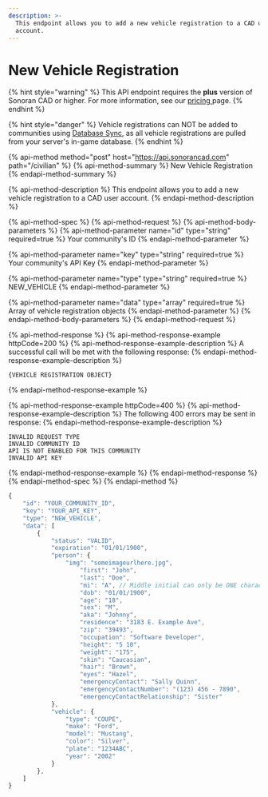 ```yaml
---
description: >-
  This endpoint allows you to add a new vehicle registration to a CAD user
  account.
---
```


# New Vehicle Registration

{% hint style="warning" %}
This API endpoint requires the **plus** version of Sonoran CAD or higher. For more information, see our [pricing ](../../../../pricing/faq/)page.
{% endhint %}

{% hint style="danger" %}
Vehicle registrations can NOT be added to communities using [Database Sync](../../../../tutorials/in-game-integration/database-sync-and-merge/), as all vehicle registrations are pulled from your server's in-game database.
{% endhint %}

{% api-method method="post" host="https://api.sonorancad.com" path="/civilian" %}
{% api-method-summary %}
New Vehicle Registration
{% endapi-method-summary %}

{% api-method-description %}
This endpoint allows you to add a new vehicle registration to a CAD user account.
{% endapi-method-description %}

{% api-method-spec %}
{% api-method-request %}
{% api-method-body-parameters %}
{% api-method-parameter name="id" type="string" required=true %}
Your community's ID
{% endapi-method-parameter %}

{% api-method-parameter name="key" type="string" required=true %}
Your community's API Key
{% endapi-method-parameter %}

{% api-method-parameter name="type" type="string" required=true %}
NEW\_VEHICLE
{% endapi-method-parameter %}

{% api-method-parameter name="data" type="array" required=true %}
Array of vehicle registration objects
{% endapi-method-parameter %}
{% endapi-method-body-parameters %}
{% endapi-method-request %}

{% api-method-response %}
{% api-method-response-example httpCode=200 %}
{% api-method-response-example-description %}
A successful call will be met with the following response:
{% endapi-method-response-example-description %}

```
{VEHICLE REGISTRATION OBJECT}
```
{% endapi-method-response-example %}

{% api-method-response-example httpCode=400 %}
{% api-method-response-example-description %}
The following 400 errors may be sent in response:
{% endapi-method-response-example-description %}

```http
INVALID REQUEST TYPE
INVALID COMMUNITY ID
API IS NOT ENABLED FOR THIS COMMUNITY
INVALID API KEY
```
{% endapi-method-response-example %}
{% endapi-method-response %}
{% endapi-method-spec %}
{% endapi-method %}

```javascript
{
    "id": "YOUR_COMMUNITY_ID",
    "key": "YOUR_API_KEY",
    "type": "NEW_VEHICLE",
    "data": [
        {
            "status": "VALID",
            "expiration": "01/01/1900",
            "person": {
                "img": "someimageurlhere.jpg",
    		        "first": "John",
    		        "last": "Doe",
    		        "mi": "A", // Middle initial can only be ONE character
    		        "dob": "01/01/1900",
    		        "age": "18",
    		        "sex": "M",
    	    	    "aka": "Johnny",
    	    	    "residence": "3183 E. Example Ave",
        		    "zip": "39493",
        		    "occupation": "Software Developer",
        		    "height": "5 10",
        		    "weight": "175",
        		    "skin": "Caucasian",
        		    "hair": "Brown",
        		    "eyes": "Hazel",
        		    "emergencyContact": "Sally Quinn",
        		    "emergencyContactNumber": "(123) 456 - 7890",
        		    "emergencyContactRelationship": "Sister"
            },
            "vehicle": {
                "type": "COUPE",
                "make": "Ford",
                "model": "Mustang",
                "color": "Silver",
                "plate": "1234ABC",
                "year": "2002"
            }
        },
    ]
}
```

